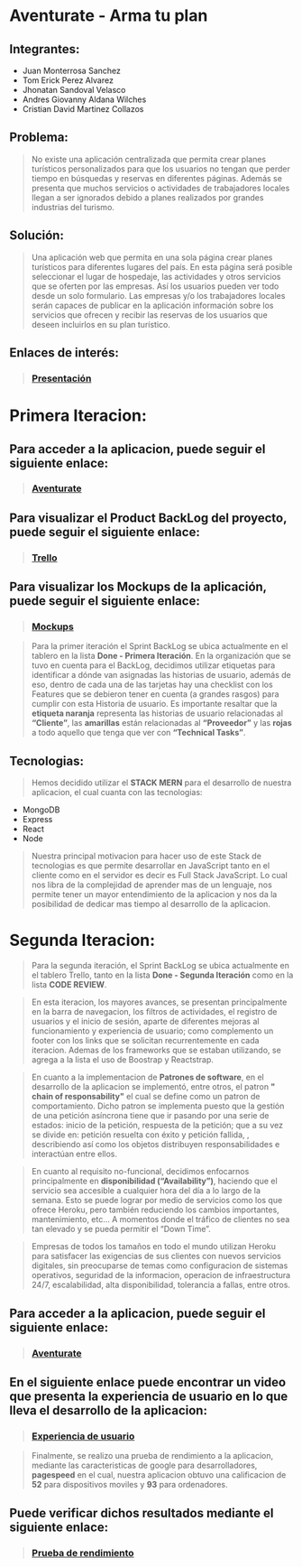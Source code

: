 
# Aventurate - Arma tu plan

## Integrantes:

* Juan Monterrosa Sanchez
* Tom Erick Perez Alvarez 
* Jhonatan Sandoval Velasco
* Andres Giovanny Aldana Wilches
* Cristian David Martinez Collazos

## Problema:

>No existe una aplicación centralizada que permita crear planes turísticos personalizados para que los usuarios no tengan que perder tiempo en búsquedas y reservas en diferentes páginas. Además se presenta que muchos servicios o actividades de trabajadores locales llegan a ser ignorados debido a planes realizados por grandes industrias del turismo.

## Solución:

> Una aplicación web que permita en una sola página crear planes turísticos para diferentes lugares del país. En esta página será posible seleccionar el lugar de hospedaje, las actividades y otros servicios que se oferten por las empresas. Así los usuarios pueden ver todo desde un solo formulario. Las empresas y/o los trabajadores locales serán capaces de publicar en la aplicación información sobre los servicios que ofrecen y recibir las reservas de los usuarios que deseen incluirlos en su plan turístico. 

## Enlaces de interés:

>### [Presentación](https://speakerdeck.com/tpereza/software-engineering-iteration-0?slide=16)

# Primera Iteracion: 

## Para acceder a la aplicacion, puede seguir el siguiente enlace: 

>### [Aventurate](https://aventurate.herokuapp.com/)

## Para visualizar el Product BackLog del proyecto, puede seguir el siguiente enlace: 

>### [Trello](https://trello.com/b/iqyc9vN4)

## Para visualizar los Mockups de la aplicación, puede seguir el siguiente enlace: 

>### [Mockups](https://www.lucidchart.com/invitations/accept/0b6809af-6c77-4973-81bb-2786db4f0912)

> Para la primer iteración el Sprint BackLog se ubica actualmente en el tablero en la lista **Done - Primera Iteración**. En la organización que se tuvo en cuenta para el BackLog, decidimos utilizar etiquetas para identificar a dónde van asignadas las historias de usuario, además de eso, dentro de cada una de las tarjetas hay una checklist con los Features que se debieron tener en cuenta (a grandes rasgos) para cumplir con esta Historia de usuario. Es importante resaltar que la **etiqueta naranja** representa las historias de usuario relacionadas al **“Cliente”**, las **amarillas** están relacionadas al **“Proveedor”** y las **rojas** a todo aquello que tenga que ver con **“Technical Tasks”**. 

## Tecnologias:

> Hemos decidido utilizar el **STACK MERN** para el desarrollo de nuestra aplicacion, el cual cuanta con las tecnologias:
  * MongoDB
  * Express
  * React 
  * Node
  
> Nuestra principal motivacion para hacer uso de este Stack de tecnologias es que permite desarrollar en JavaScript tanto en el cliente como en el servidor es decir es Full Stack JavaScript. Lo cual nos libra de la complejidad de aprender mas de un lenguaje, nos permite tener un mayor entendimiento de la aplicacion y nos da la posibilidad de dedicar mas tiempo al desarrollo de la aplicacion. 

# Segunda Iteracion:

> Para la segunda iteración, el Sprint BackLog se ubica actualmente en el tablero Trello, tanto en la lista **Done - Segunda Iteración** como en la lista **CODE REVIEW**.

> En esta iteracion, los mayores avances, se presentan principalmente en la barra de navegacion, los filtros de actividades, el registro de usuarios y el inicio de sesión, aparte de diferentes mejoras al funcionamiento y experiencia de usuario; como complemento un footer con los links que se solicitan recurrentemente en cada iteracion. Ademas de los frameworks que se estaban utilizando, se agrega a la lista el uso de Boostrap y Reactstrap.

> En cuanto a la implementacion de **Patrones de software**, en el desarrollo de la aplicacion se implementó, entre otros, el patron **" chain of responsability"** el cual se define como un patron de comportamiento. Dicho patron se implementa puesto que la gestión de una petición asíncrona tiene que ir pasando por una serie de estados: inicio de la petición, respuesta de la petición; que a su vez se divide en: petición resuelta con éxito y petición fallida, , describiendo así como los objetos distribuyen responsabilidades e interactúan entre ellos.

> En cuanto al requisito no-funcional, decidimos enfocarnos principalmente en **disponibilidad (“Availability”)**, haciendo que el servicio sea accesible a cualquier hora del día a lo largo de la semana. Esto se puede lograr por medio de servicios como los que ofrece Heroku, pero también reduciendo los cambios importantes, mantenimiento, etc… A momentos donde el tráfico de clientes no sea tan elevado y se pueda permitir el “Down Time”.

> Empresas de todos los tamaños en todo el mundo utilizan Heroku para satisfacer las exigencias de sus clientes con nuevos servicios digitales, sin preocuparse de temas como configuracion de sistemas operativos, seguridad de la informacion, operacion de infraestructura 24/7, escalabilidad, alta disponibilidad, tolerancia a fallas, entre otros. 

## Para acceder a la aplicacion, puede seguir el siguiente enlace: 

>### [Aventurate](https://aventurate.herokuapp.com/)

## En el siguiente enlace puede encontrar un video que presenta la experiencia de usuario en lo que lleva el desarrollo de la aplicacion:

>### [Experiencia de usuario](https://drive.google.com/drive/folders/1dRbYoYL8HuSf00hf60tURgv2DTBSW-g0?usp=sharing)

> Finalmente, se realizo una prueba de rendimiento a la aplicacion, mediante las caracteristicas de google para desarrolladores, **pagespeed** en el cual, nuestra aplicacion obtuvo una calificacion de **52** para dispositivos moviles y **93** para ordenadores.

## Puede verificar dichos resultados mediante el siguiente enlace: 

>### [Prueba de rendimiento](https://developers.google.com/speed/pagespeed/insights/?url=https%3A%2F%2Faventurate.herokuapp.com%2F&tab=desktop)


